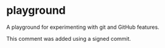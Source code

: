 # playground

A playground for experimenting with git and GitHub features.

This comment was added using a signed commit.
